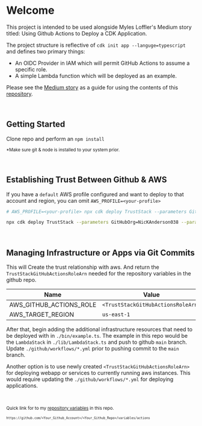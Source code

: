 # Welcome
This project is intended to be used alongside Myles Loffler's Medium story titled: Using Github Actions to Deploy a CDK Application.

The project structure is reflective of `cdk init app --languge=typescript` and defines two primary things:

 - An OIDC Provider in IAM which will permit GitHub Actions to assume a specific role.
 - A simple Lambda function which will be deployed as an example.

Please see the [Medium story](https://medium.com/@mylesloffler/using-github-actions-to-deploy-a-cdk-application-f28b7f792f12#a16e) as a guide for using the contents of this [repository](https://github.com/myles2007/story-Using-Github-Actions-to-Deploy-a-CDK-Application).

<br/>

## Getting Started

Clone repo and perform an `npm install`

<sub>*Make sure git & node is installed to your system prior.</sub>

<br/>

## Establishing Trust Between Github & AWS

If you have a `default` AWS profile configured and want to deploy to that account and region, you can omit `AWS_PROFILE=<your-profile>`

```bash
# AWS_PROFILE=<your-profile> npx cdk deploy TrustStack --parameters GitHubOrg=<your-org> --parameters GitHubRepo=<your-repo>

npx cdk deploy TrustStack --parameters GitHubOrg=NicKAnderson038 --parameters GitHubRepo=MY_GH_REPO
```
<br/>

## Managing Infrastructure or Apps via Git Commits

This will Create the trust relationship with aws. And return the `TrustStackGitHubActionsRoleArn` needed for the repository variables in the github repo.

| Name    | Value |
| -------- | ------- |
| AWS_GITHUB_ACTIONS_ROLE  | `<TrustStackGitHubActionsRoleArn>`    |
| AWS_TARGET_REGION | `us-east-1`     |

After that, begin adding the additional infrastructure resources that need to be deployed with in `./bin/example.ts`. The example in this repo would be the `LambdaStack` in `./lib/LambdaStack.ts` and push to github `main` branch. Update `./github/workflows/*.yml` prior to pushing commit to the `main` branch.

Another option is to use newly created `<TrustStackGitHubActionsRoleArn>` for deploying webapp or services to currently running aws instances. This would require updating the `./github/workflows/*.yml` for deploying applications.

<br/>

<sub>Quick link for to my [repository variables](https://github.com/NicKAnderson038/github-workflows-aws-infrastructure/settings/variables/actions) in this repo.</sub>

<sub><sub>`https://github.com/<Your_Github_Account>/<Your_Github_Repo>/variables/actions`</sub></sub>